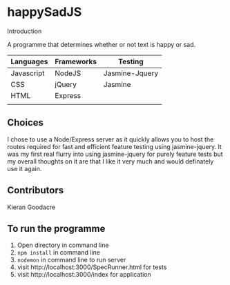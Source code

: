 # happySadJS

Introduction

A programme that determines whether or not text is happy or sad.

|Languages |Frameworks|Testing         |
|----------|----------|---------       |
|Javascript|NodeJS    | Jasmine-Jquery |
|CSS       |jQuery    | Jasmine        |
|HTML      |Express   |                |
|          |          |                |


Choices
----------

I chose to use a Node/Express server as it quickly allows you to host the routes required for fast and efficient feature testing using jasmine-jquery. It was my first real flurry into using jasmine-jquery for purely feature tests but my overall thoughts on it are that I like it very much and would definately use it again.

Contributors
-----------------

Kieran Goodacre

To run the programme
-----------------

1. Open directory in command line
2. ```npm install``` in command line
3. ```nodemon``` in command line to run server
4. visit http://localhost:3000/SpecRunner.html for tests
5. visit http://localhost:3000/index for application
